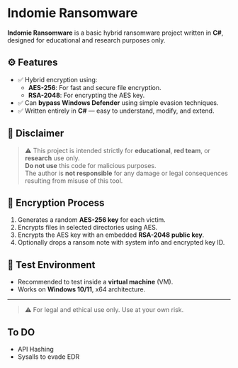 # Indomie Ransomware

**Indomie Ransomware** is a basic hybrid ransomware project written in **C#**, designed for educational and research purposes only.

## ⚙️ Features

- ✅ Hybrid encryption using:
  - **AES-256**: For fast and secure file encryption.
  - **RSA-2048**: For encrypting the AES key.
- ✅ Can **bypass Windows Defender** using simple evasion techniques.
- ✅ Written entirely in **C#** — easy to understand, modify, and extend.

## 🚫 Disclaimer

> ⚠️ This project is intended strictly for **educational**, **red team**, or **research** use only.  
> **Do not use** this code for malicious purposes.  
> The author is **not responsible** for any damage or legal consequences resulting from misuse of this tool.

## 🔐 Encryption Process

1. Generates a random **AES-256 key** for each victim.
2. Encrypts files in selected directories using AES.
3. Encrypts the AES key with an embedded **RSA-2048 public key**.
4. Optionally drops a ransom note with system info and encrypted key ID.

## 🧪 Test Environment

- Recommended to test inside a **virtual machine** (VM).
- Works on **Windows 10/11**, x64 architecture.

---

> ⚠️ For legal and ethical use only. Use at your own risk.

## To DO
- API Hashing
- Sysalls to evade EDR